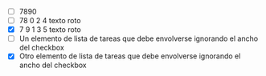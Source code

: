 - [ ] 7890
- [ ] 78 0 2 4 texto roto
- [x] 7 9 1 3 5 texto roto
- [ ] Un elemento de lista de tareas que
debe envolverse ignorando el ancho del
checkbox
- [X] Otro elemento de lista de tareas
que debe envolverse ignorando el ancho
del checkbox
